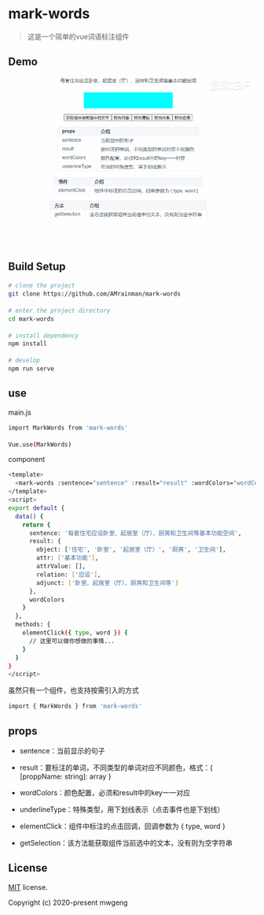 # mark-words

> 这是一个简单的vue词语标注组件

## Demo

![image](https://github.com/AMrainman/mark-words/blob/master/static/demo.gif)

## Build Setup

```bash
# clone the project
git clone https://github.com/AMrainman/mark-words

# enter the project directory
cd mark-words

# install dependency
npm install

# develop
npm run serve
```

## use

main.js

```bash
import MarkWords from 'mark-words'

Vue.use(MarkWords)
```

component

```bash
<template>
  <mark-words :sentence="sentence" :result="result" :wordColors="wordColors" @elementClick="elementClick"></mark-words>
</template>
<script>
export default {
  data() {
    return {
      sentence: '每套住宅应设卧室、起居室（厅）、厨房和卫生间等基本功能空间',
      result: {
        object: ['住宅', '卧室', '起居室（厅）', '厨房', '卫生间'],
        attr: ['基本功能'],
        attrValue: [],
        relation: ['应设'],
        adjunct: ['卧室、起居室（厅）、厨房和卫生间等']
      },
      wordColors
    }
  },
  methods: {
    elementClick({ type, word }) {
      // 这里可以做你想做的事情...
    }
  }
}
</script>
```

虽然只有一个组件，也支持按需引入的方式

```bash
import { MarkWords } from 'mark-words'
```

## props

- sentence：当前显示的句子

- result：要标注的单词，不同类型的单词对应不同颜色，格式：{ [proppName: string]: array }

- wordColors：颜色配置，必须和result中的key一一对应

- underlineType：特殊类型，用下划线表示（点击事件也是下划线）

- elementClick：组件中标注的点击回调，回调参数为 { type, word }

- getSelection：该方法能获取组件当前选中的文本，没有则为空字符串

## License

[MIT](https://github.com/AMrainman/mark-words/master/LICENSE) license.

Copyright (c) 2020-present mwgeng
